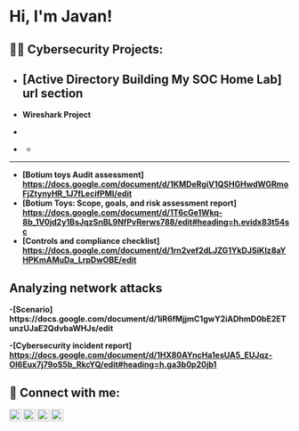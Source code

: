 <h1>Hi, I'm Javan!

<h2>👨‍💻 Cybersecurity Projects:</h2>

- [Active Directory Building My SOC Home Lab] url section
  - 
- <b>Wireshark Project
- 
- <b></b>

  - 

-------



- [Botium toys Audit assessment] https://docs.google.com/document/d/1KMDeRgiV1QSHGHwdWGRmoFjZtynyHR_1J7fLecifPMI/edit
- [Botium Toys: Scope, goals, and risk assessment report] https://docs.google.com/document/d/1T6cGe1Wkq-8b_1V0jd2y1BsJqzSnBL9NfPvRerws788/edit#heading=h.evidx83t54sc
- [Controls and compliance checklist] https://docs.google.com/document/d/1rn2vef2dLJZG1YkDJSiKIz8aYHPKmAMuDa_LrpDwOBE/edit

<h2>Analyzing network attacks</h2>
-[Scenario] https://docs.google.com/document/d/1iR6fMjjmC1gwY2iADhmD0bE2ETunzUJaE2QdvbaWHJs/edit

-[Cybersecurity incident report] https://docs.google.com/document/d/1HX80AYncHa1esUA5_EUJqz-Ol6Eux7j79oS5b_RkcYQ/edit#heading=h.ga3b0p20jb1 


<h2> 🤳 Connect with me:</h2>

[<img align="left" alt="JoshMadakor | YouTube" width="22px" src="https://cdn.jsdelivr.net/npm/simple-icons@v3/icons/youtube.svg" />][youtube]
[<img align="left" alt="JoshMadakor | Twitter" width="22px" src="https://cdn.jsdelivr.net/npm/simple-icons@v3/icons/twitter.svg" />][twitter]
[<img align="left" alt="JoshMadakor | LinkedIn" width="22px" src="https://cdn.jsdelivr.net/npm/simple-icons@v3/icons/linkedin.svg" />][linkedin]
[<img align="left" alt="JoshMadakor | Instagram" width="22px" src="https://cdn.jsdelivr.net/npm/simple-icons@v3/icons/instagram.svg" />][instagram]

[twitter]: https://twitter.com/joshmadakor
[youtube]: https://www.youtube.com/c/joshmadakor
[instagram]: https://www.instagram.com/joshmadakor/
[linkedin]: https://linkedin.com/in/joshmadakor

<!--
**joshmadakor1/joshmadakor1** is a ✨ _special_ ✨ repository because its `README.md` (this file) appears on your GitHub profile.

Here are some ideas to get you started:

- 🔭 I’m currently working on ...
- 🌱 I’m currently learning ...
- 👯 I’m looking to collaborate on ...
- 🤔 I’m looking for help with ...
- 💬 Ask me about ...
- 📫 How to reach me: ...
- 😄 Pronouns: ...
- ⚡ Fun fact: ...
-->
